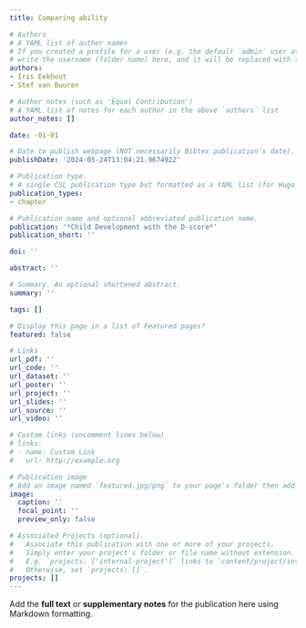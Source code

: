 ```yaml
---
title: Comparing ability

# Authors
# A YAML list of author names
# If you created a profile for a user (e.g. the default `admin` user at `content/authors/admin/`), 
# write the username (folder name) here, and it will be replaced with their full name and linked to their profile.
authors:
- Iris Eekhout
- Stef van Buuren

# Author notes (such as 'Equal Contribution')
# A YAML list of notes for each author in the above `authors` list
author_notes: []

date: -01-01

# Date to publish webpage (NOT necessarily Bibtex publication's date).
publishDate: '2024-05-24T13:04:21.967492Z'

# Publication type.
# A single CSL publication type but formatted as a YAML list (for Hugo requirements).
publication_types:
- chapter

# Publication name and optional abbreviated publication name.
publication: '*Child Development with the D-score*'
publication_short: ''

doi: ''

abstract: ''

# Summary. An optional shortened abstract.
summary: ''

tags: []

# Display this page in a list of Featured pages?
featured: false

# Links
url_pdf: ''
url_code: ''
url_dataset: ''
url_poster: ''
url_project: ''
url_slides: ''
url_source: ''
url_video: ''

# Custom links (uncomment lines below)
# links:
# - name: Custom Link
#   url: http://example.org

# Publication image
# Add an image named `featured.jpg/png` to your page's folder then add a caption below.
image:
  caption: ''
  focal_point: ''
  preview_only: false

# Associated Projects (optional).
#   Associate this publication with one or more of your projects.
#   Simply enter your project's folder or file name without extension.
#   E.g. `projects: ['internal-project']` links to `content/project/internal-project/index.md`.
#   Otherwise, set `projects: []`.
projects: []
---
```


Add the **full text** or **supplementary notes** for the publication here using Markdown formatting.
